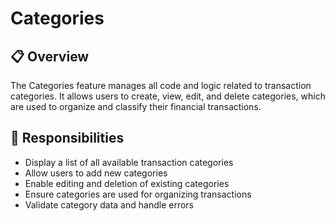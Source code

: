 # Categories

## 📋 Overview
The Categories feature manages all code and logic related to transaction categories. It allows users to create, view, edit, and delete categories, which are used to organize and classify their financial transactions.

## 🎯 Responsibilities
- Display a list of all available transaction categories
- Allow users to add new categories
- Enable editing and deletion of existing categories
- Ensure categories are used for organizing transactions
- Validate category data and handle errors

